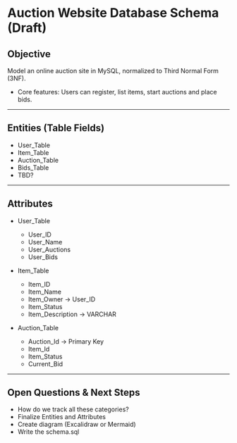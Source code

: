 # Auction Website Database Schema (Draft)

## Objective
Model an online auction site in MySQL, normalized to Third Normal Form (3NF).
- Core features: Users can register, list items, start auctions and place bids.

___

## Entities (Table Fields)
- User_Table
- Item_Table
- Auction_Table
- Bids_Table
- TBD?
___

## Attributes
- User_Table
  - User_ID
  - User_Name
  - User_Auctions
  - User_Bids

- Item_Table
  - Item_ID
  - Item_Name
  - Item_Owner -> User_ID
  - Item_Status
  - Item_Description -> VARCHAR
  
- Auction_Table
  - Auction_Id -> Primary Key
  - Item_Id
  - Item_Status
  - Current_Bid

___

## Open Questions & Next Steps

- How do we track all these categories?
- Finalize Entities and Attributes
- Create diagram (Excalidraw or Mermaid)
- Write the schema.sql
